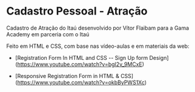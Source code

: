 # Cadastro Pessoal - Atração
Cadastro de Atração do Itaú desenvolvido por Vítor Flaibam para a Gama Academy em parceria com o Itaú

Feito em HTML e CSS, com base nas vídeo-aulas e em materiais da web:

- [Registration Form In HTML and CSS -- Sign Up form Design] (https://www.youtube.com/watch?v=bgI2v_9MCxE)


- [Responsive Registration Form in HTML & CSS] (https://www.youtube.com/watch?v=okbByPWS1Xc)